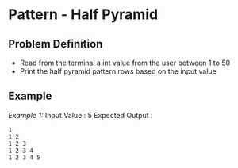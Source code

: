 # Pattern - Half Pyramid

## Problem Definition

- Read from the terminal a int value from the user between 1 to 50
- Print the half pyramid pattern rows based on the input value

## Example

*Example 1:*
Input Value : 5
Expected Output :
``` console
1
1 2
1 2 3
1 2 3 4
1 2 3 4 5
```
